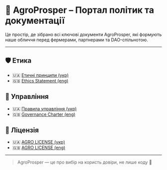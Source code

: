 # 📘 AgroProsper – Портал політик та документації

Це простір, де зібрано всі ключові документи AgroProsper, які формують наше обличчя перед фермерами, партнерами та DAO-спільнотою.

---

## 🛡️ Етика
- 🇺🇦 [Етичні принципи (укр)](ethics.uk.md)
- 🇬🇧 [Ethics Statement (eng)](ethics.en.md)

## 🧭 Управління
- 🇺🇦 [Правила управління (укр)](governance.uk.md)
- 🇬🇧 [Governance Charter (eng)](governance.en.md)

## 🔐 Ліцензія
- 🇺🇦 [AGRO LICENSE (укр)](../AGRO-LICENSE.uk.txt)
- 🇬🇧 [AGRO LICENSE (eng)](../AGRO-LICENSE.en.txt)

---

> AgroProsper — це про вибір на користь довіри, не лише коду 🌾
